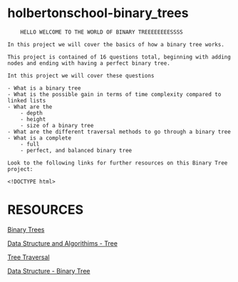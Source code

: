 # holbertonschool-binary_trees

		HELLO WELCOME TO THE WORLD OF BINARY TREEEEEEEESSSS 

	In this project we will cover the basics of how a binary tree works.

	This project is contained of 16 questions total, beginning with adding
	nodes and ending with having a perfect binary tree.

	Int this project we will cover these questions 

	- What is a binary tree
	- What is the possible gain in terms of time complexity compared to linked lists
	- What are the 
		- depth 
		- height 
		- size of a binary tree
	- What are the different traversal methods to go through a binary tree
	- What is a complete
		- full
		- perfect, and balanced binary tree

	Look to the following links for further resources on this Binary Tree project:
	
	<!DOCTYPE html>
<html>
<body>

<h1>RESOURCES</h1>

<p><a href="https://intranet.hbtn.io/rltoken/ueKZ6aZ9wiI24gJuwBzJjw">Binary Trees</a></p>
<p><a href="https://intranet.hbtn.io/rltoken/RQPv9zLO03M_DDKiuBNQZw">Data Structure and Algorithims - Tree</a></p>
<p><a href="https://intranet.hbtn.io/rltoken/evS8PaZamNIs2wEEKkYa7A">Tree Traversal</a></p>
<p><a href="https://intranet.hbtn.io/rltoken/18u-Sdpdcwj9HcNNxo4kmg">Data Structure - Binary Tree</a></p>


</body>
</html>
